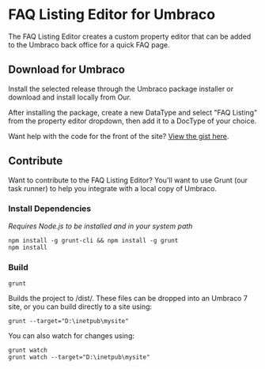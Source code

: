 # FAQ Listing Editor for Umbraco
The FAQ Listing Editor creates a custom property editor that can be added to the Umbraco back office for a quick FAQ page.

## Download for Umbraco

Install the selected release through the Umbraco package installer or download and install locally from Our.

After installing the package, create a new DataType and select "FAQ Listing" from the property editor dropdown, then add it to a DocType of your choice.

Want help with the code for the front of the site? [View the gist here](https://gist.github.com/naepalm/2ce4f7314658879cda16).

## Contribute

Want to contribute to the FAQ Listing Editor? You'll want to use Grunt (our task runner) to help you integrate with a local copy of Umbraco.

### Install Dependencies
*Requires Node.js to be installed and in your system path*

    npm install -g grunt-cli && npm install -g grunt
    npm install

### Build
    grunt

Builds the project to /dist/. These files can be dropped into an Umbraco 7 site, or you can build directly to a site using:

    grunt --target="D:\inetpub\mysite"

You can also watch for changes using:

    grunt watch
    grunt watch --target="D:\inetpub\mysite"
